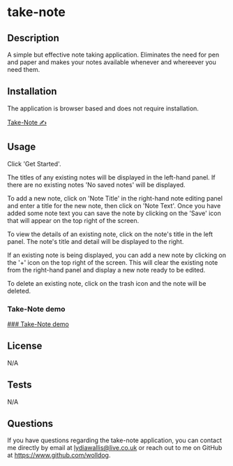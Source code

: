 # take-note

## Description

A simple but effective note taking application. Eliminates the need for pen and paper and makes your notes available whenever and whereever you need them.

## Installation

The application is browser based and does not require installation.

[Take-Note ✍️](https://agile-cliffs-83755.herokuapp.com/notes)

## Usage

Click 'Get Started'.

The titles of any existing notes will be displayed in the left-hand panel. If there are no existing notes 'No saved notes' will be displayed.

To add a new note, click on 'Note Title' in the right-hand note editing panel and enter a title for the new note, then click on 'Note Text'. Once you have added some note text you can save the note by clicking on the 'Save' icon that will appear on the top right of the screen. 

 To view the details of an existing note, click on the note's title in the left panel. The note's title and detail will be displayed to the right.
 
 If an existing note is being displayed, you can add a new note by clicking on the '+' icon on the top right of the screen. This will clear the existing note from the right-hand panel and display a new note ready to be edited.

To delete an existing note, click on the trash icon and the note will be deleted.

### Take-Note demo

[### Take-Note demo](https://user-images.githubusercontent.com/110208272/218294766-d41021ed-2a44-418a-9507-a75efa65ec97.mp4)

## License

N/A

## Tests
N/A

## Questions

If you have questions regarding the take-note application,
you can contact me directly by email at lydiawallis@live.co.uk or reach out
to me on GitHub at https://www.github.com/wolldog.


